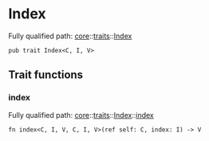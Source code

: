 # Index

Fully qualified path: [core](./core.md)::[traits](./core-traits.md)::[Index](./core-traits-Index.md)

<pre><code class="language-cairo">pub trait Index&lt;C, I, V&gt;</code></pre>

## Trait functions

### index

Fully qualified path: [core](./core.md)::[traits](./core-traits.md)::[Index](./core-traits-Index.md)::[index](./core-traits-Index.md#index-1)

<pre><code class="language-cairo">fn index&lt;C, I, V, C, I, V&gt;(ref self: C, index: I) -&gt; V</code></pre>


